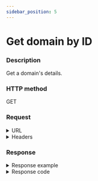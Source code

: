 ```yaml
---
sidebar_position: 5
---
```


# Get domain by ID

### Description

Get a domain's details.

### HTTP method

GET

### Request

<details>
<summary>URL</summary>

```javascript
http://{Admin API IP}:{port#}/api/v1/domains/{id}
```
</details>

<details>
<summary>Headers</summary>

Example header format:

`Authorization: Basic <authorization token returned from the login method>`

`Content-Type: application/json`

| Parameter | Description/Comments |
| --- | --- |
| ID | (string) Domain's ID. Can be retrieved via [Get all groups](https://help.quali.com/Online%20Help/0.0/Portal/Content/API/RefGuides/RM-API/admin-api-get-all-groups.htm). |
</details>

### Response

<details>
<summary>Response example</summary>   

```javascript
{
    "Id": "5c966733-c496-486d-8b1a-963c13e9a103",
    "Archived": false,
    "EndTime": null,
    "LicensePoolId": null,
    "Description": "New York team's domain",
    "Name": "New York"
}
```
</details>

<details>
<summary>Response code</summary>  

```javascript
200 OK
```
</details>